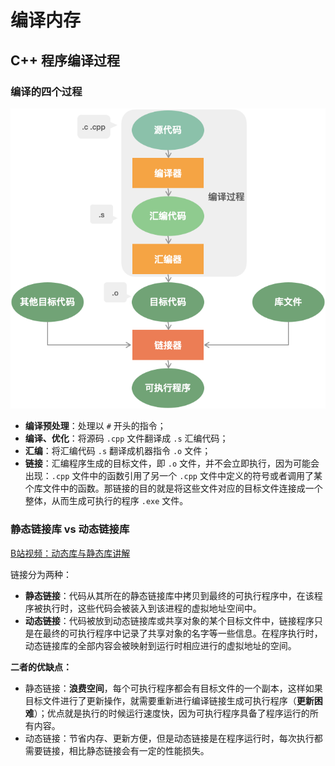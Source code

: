 # 编译内存

## C++ 程序编译过程

### 编译的四个过程

![编译过程](C++图库/编译过程.png)

- **编译预处理**：处理以 `#` 开头的指令；
- **编译、优化**：将源码 `.cpp` 文件翻译成 `.s` 汇编代码；
- **汇编**：将汇编代码 `.s` 翻译成机器指令 `.o` 文件；
- **链接**：汇编程序生成的目标文件，即 `.o` 文件，并不会立即执行，因为可能会出现：`.cpp` 文件中的函数引用了另一个 `.cpp` 文件中定义的符号或者调用了某个库文件中的函数。那链接的目的就是将这些文件对应的目标文件连接成一个整体，从而生成可执行的程序 `.exe` 文件。

### 静态链接库 vs 动态链接库

[B站视频：动态库与静态库讲解](https://www.bilibili.com/video/BV1XE411k7PN)

链接分为两种：

- **静态链接**：代码从其所在的静态链接库中拷贝到最终的可执行程序中，在该程序被执行时，这些代码会被装入到该进程的虚拟地址空间中。
- **动态链接**：代码被放到动态链接库或共享对象的某个目标文件中，链接程序只是在最终的可执行程序中记录了共享对象的名字等一些信息。在程序执行时，动态链接库的全部内容会被映射到运行时相应进行的虚拟地址的空间。

**二者的优缺点：**

- 静态链接：**浪费空间**，每个可执行程序都会有目标文件的一个副本，这样如果目标文件进行了更新操作，就需要重新进行编译链接生成可执行程序（**更新困难**）；优点就是执行的时候运行速度快，因为可执行程序具备了程序运行的所有内容。
- 动态链接：节省内存、更新方便，但是动态链接是在程序运行时，每次执行都需要链接，相比静态链接会有一定的性能损失。






